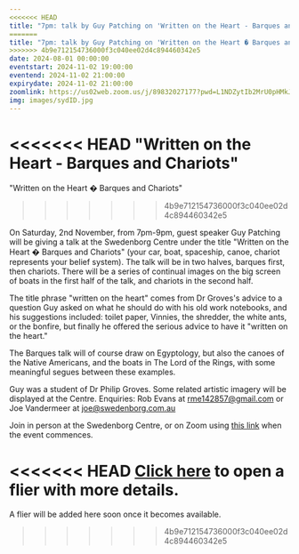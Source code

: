 ```yaml
---
<<<<<<< HEAD
title: "7pm: talk by Guy Patching on 'Written on the Heart - Barques and Chariots'"
=======
title: "7pm: talk by Guy Patching on 'Written on the Heart � Barques and Chariots'"
>>>>>>> 4b9e712154736000f3c040ee02d4c894460342e5
date: 2024-08-01 00:00:00
eventstart: 2024-11-02 19:00:00
eventend: 2024-11-02 21:00:00
expirydate: 2024-11-02 21:00:00
zoomlink: https://us02web.zoom.us/j/89832027177?pwd=L1NDZytIb2MrU0pHMkJ4SVJBdG5EQT09
img: images/sydID.jpg
---
```


<<<<<<< HEAD
"Written on the Heart - Barques and Chariots"
=======
"Written on the Heart � Barques and Chariots"
>>>>>>> 4b9e712154736000f3c040ee02d4c894460342e5

On Saturday, 2nd November, from 7pm-9pm, guest speaker Guy Patching will be giving a talk at the Swedenborg Centre under the title "Written on the Heart � Barques and Chariots" (your car, boat, spaceship, canoe, chariot represents your belief system). The talk will be in two halves, barques first, then chariots. There will be a series of continual images on the big screen of boats in the first half of the talk, and chariots in the second half.

The title phrase "written on the heart" comes from Dr Groves's advice to a question Guy asked on what he should do with his old work notebooks, and his suggestions included: toilet paper, Vinnies, the shredder, the white ants, or the bonfire, but finally he offered the serious advice to have it "written on the heart."

The Barques talk will of course draw on Egyptology, but also the canoes of the Native Americans, and the boats in The Lord of the Rings, with some meaningful segues between these examples.

Guy was a student of Dr Philip Groves. Some related artistic imagery will be displayed at the Centre. Enquiries: Rob Evans at [rme142857@gmail.com](mailto:rme142857@gmail.com) or Joe Vandermeer at [joe@swedenborg.com.au](mailto:joe@swedenborg.com.au)

Join in person at the Swedenborg Centre, or on Zoom using [this link](https://us02web.zoom.us/j/89832027177?pwd=L1NDZytIb2MrU0pHMkJ4SVJBdG5EQT09) when the event commences.  

<<<<<<< HEAD
[Click here](https://static.swedenborg.com.au/pdf/fliers/syd20241102.pdf) to open a flier with more details.
=======
A flier will be added here soon once it becomes available.



>>>>>>> 4b9e712154736000f3c040ee02d4c894460342e5
